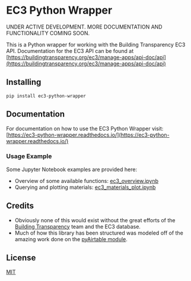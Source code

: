 # EC3 Python Wrapper

UNDER ACTIVE DEVELOPMENT. MORE DOCUMENTATION AND FUNCTIONALITY COMING SOON.

This is a Python wrapper for working with the Building Transparency EC3 API.
Documentation for the EC3 API can be found at [https://buildingtransparency.org/ec3/manage-apps/api-doc/api](https://buildingtransparency.org/ec3/manage-apps/api-doc/api)

## Installing

```
pip install ec3-python-wrapper
```

## Documentation

For documentation on how to use the EC3 Python Wrapper visit:
[https://ec3-python-wrapper.readthedocs.io/](https://ec3-python-wrapper.readthedocs.io/)

### Usage Example

Some Jupyter Notebook examples are provided here:

* Overview of some available functions: [ec3_overview.ipynb](ec3_overview.ipynb)
* Querying and plotting materials: [ec3_materials_plot.ipynb](ec3_materials_plot.ipynb)

## Credits

* Obviously none of this would exist without the great efforts of the [Building Transparency](https://buildingtransparency.org/ec3) team and the EC3 database.
* Much of how this library has been structured was modeled off of the amazing work done on the [pyAirtable module](https://github.com/gtalarico/pyairtable).

## License
[MIT](https://opensource.org/licenses/MIT)
